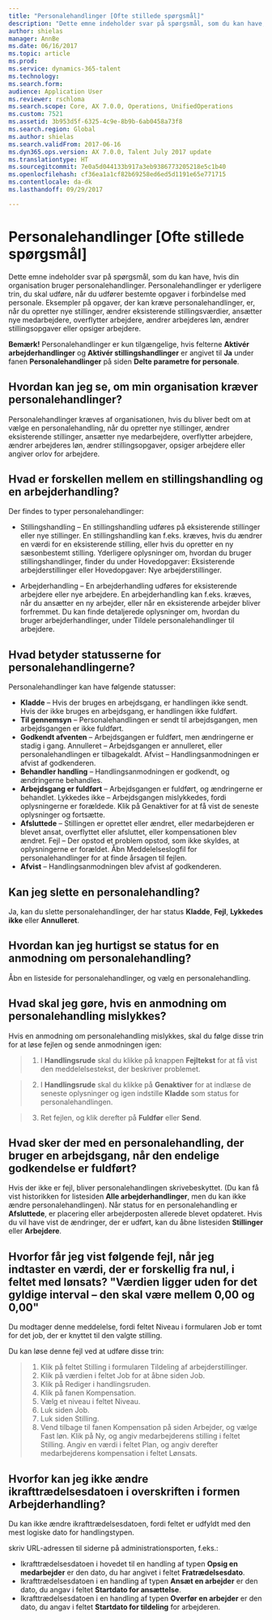 ```yaml
---
title: "Personalehandlinger [Ofte stillede spørgsmål]"
description: "Dette emne indeholder svar på spørgsmål, som du kan have, hvis din organisation bruger personalehandlinger. Personalehandlinger er yderligere trin, du skal udføre, når du udfører bestemte opgaver i forbindelse med personale."
author: shielas
manager: AnnBe
ms.date: 06/16/2017
ms.topic: article
ms.prod: 
ms.service: dynamics-365-talent
ms.technology: 
ms.search.form: 
audience: Application User
ms.reviewer: rschloma
ms.search.scope: Core, AX 7.0.0, Operations, UnifiedOperations
ms.custom: 7521
ms.assetid: 3b953d5f-6325-4c9e-8b9b-6ab0458a73f8
ms.search.region: Global
ms.author: shielas
ms.search.validFrom: 2017-06-16
ms.dyn365.ops.version: AX 7.0.0, Talent July 2017 update
ms.translationtype: HT
ms.sourcegitcommit: 7e0a5d044133b917a3eb9386773205218e5c1b40
ms.openlocfilehash: cf36ea1a1cf82b69258ed6ed5d1191e65e771715
ms.contentlocale: da-dk
ms.lasthandoff: 09/29/2017

---
```


# <a name="personnel-actions-faq"></a>Personalehandlinger [Ofte stillede spørgsmål]
Dette emne indeholder svar på spørgsmål, som du kan have, hvis din organisation bruger personalehandlinger. Personalehandlinger er yderligere trin, du skal udføre, når du udfører bestemte opgaver i forbindelse med personale. Eksempler på opgaver, der kan kræve personalehandlinger, er, når du opretter nye stillinger, ændrer eksisterende stillingsværdier, ansætter nye medarbejdere, overflytter arbejdere, ændrer arbejderes løn, ændrer stillingsopgaver eller opsiger arbejdere.

**Bemærk!** Personalehandlinger er kun tilgængelige, hvis felterne **Aktivér arbejderhandlinger** og **Aktivér stillingshandlinger** er angivet til **Ja** under fanen **Personalehandlinger** på siden **Delte parametre for personale**. 

## <a name="how-can-i-tell-if-my-organization-requires-personnel-actions"></a>Hvordan kan jeg se, om min organisation kræver personalehandlinger?
Personalehandlinger kræves af organisationen, hvis du bliver bedt om at vælge en personalehandling, når du opretter nye stillinger, ændrer eksisterende stillinger, ansætter nye medarbejdere, overflytter arbejdere, ændrer arbejderes løn, ændrer stillingsopgaver, opsiger arbejdere eller angiver orlov for arbejdere. 

## <a name="what-is-the-difference-between-a-position-action-and-a-worker-action"></a>Hvad er forskellen mellem en stillingshandling og en arbejderhandling?
Der findes to typer personalehandlinger:

- Stillingshandling – En stillingshandling udføres på eksisterende stillinger eller nye stillinger. En stillingshandling kan f.eks. kræves, hvis du ændrer en værdi for en eksisterende stilling, eller hvis du opretter en ny sæsonbestemt stilling. Yderligere oplysninger om, hvordan du bruger stillingshandlinger, finder du under Hovedopgaver: Eksisterende arbejderstillinger eller Hovedopgaver: Nye arbejderstillinger.

- Arbejderhandling – En arbejderhandling udføres for eksisterende arbejdere eller nye arbejdere. En arbejderhandling kan f.eks. kræves, når du ansætter en ny arbejder, eller når en eksisterende arbejder bliver forfremmet. Du kan finde detaljerede oplysninger om, hvordan du bruger arbejderhandlinger, under Tildele personalehandlinger til arbejdere.

## <a name="what-do-the-statuses-of-the-personnel-actions-mean"></a>Hvad betyder statusserne for personalehandlingerne?
Personalehandlinger kan have følgende statusser:

- **Kladde** – Hvis der bruges en arbejdsgang, er handlingen ikke sendt. Hvis der ikke bruges en arbejdsgang, er handlingen ikke fuldført.
- **Til gennemsyn** – Personalehandlingen er sendt til arbejdsgangen, men arbejdsgangen er ikke fuldført.
- **Godkendt afventen** – Arbejdsgangen er fuldført, men ændringerne er stadig i gang. Annulleret – Arbejdsgangen er annulleret, eller personalehandlingen er tilbagekaldt. Afvist – Handlingsanmodningen er afvist af godkenderen.
- **Behandler handling** – Handlingsanmodningen er godkendt, og ændringerne behandles.
- **Arbejdsgang er fuldført** – Arbejdsgangen er fuldført, og ændringerne er behandlet. Lykkedes ikke – Arbejdsgangen mislykkedes, fordi oplysningerne er forældede. Klik på Genaktiver for at få vist de seneste oplysninger og fortsætte.
- **Afsluttede** – Stillingen er oprettet eller ændret, eller medarbejderen er blevet ansat, overflyttet eller afsluttet, eller kompensationen blev ændret. Fejl – Der opstod et problem opstod, som ikke skyldes, at oplysningerne er forældet. Åbn Meddelelseslogfil for personalehandlinger for at finde årsagen til fejlen.
- **Afvist** – Handlingsanmodningen blev afvist af godkenderen.

## <a name="can-i-delete-a-personnel-action"></a>Kan jeg slette en personalehandling?
Ja, kan du slette personalehandlinger, der har status **Kladde**, **Fejl**, **Lykkedes ikke** eller **Annulleret**.

## <a name="what-is-the-fastest-way-to-check-the-status-of-a-personnel-action-request"></a>Hvordan kan jeg hurtigst se status for en anmodning om personalehandling?
Åbn en listeside for personalehandlinger, og vælg en personalehandling.

## <a name="what-should-i-do-if-a-personnel-action-request-fails"></a>Hvad skal jeg gøre, hvis en anmodning om personalehandling mislykkes?
Hvis en anmodning om personalehandling mislykkes, skal du følge disse trin for at løse fejlen og sende anmodningen igen:

> 1. I **Handlingsrude** skal du klikke på knappen **Fejltekst** for at få vist den meddelelsestekst, der beskriver problemet.

> 2. I **Handlingsrude** skal du klikke på **Genaktiver** for at indlæse de seneste oplysninger og igen indstille **Kladde** som status for personalehandlingen.

> 3. Ret fejlen, og klik derefter på **Fuldfør** eller **Send**.

## <a name="what-happens-to-a-personnel-action-that-uses-workflow-when-the-final-approval-is-completed"></a>Hvad sker der med en personalehandling, der bruger en arbejdsgang, når den endelige godkendelse er fuldført?
Hvis der ikke er fejl, bliver personalehandlingen skrivebeskyttet. (Du kan få vist historikken for listesiden **Alle arbejderhandlinger**, men du kan ikke ændre personalehandlingen). Når status for en personalehandling er **Afsluttede**, er placering eller arbejderposten allerede blevet opdateret. Hvis du vil have vist de ændringer, der er udført, kan du åbne listesiden **Stillinger** eller **Arbejdere**.

## <a name="why-do-i-receive-the-following-error-when-i-enter-a-non-zero-value-in-the-pay-rate-field-the-value-is-out-of-its-valid-range--it-much-be-between-000-and-000"></a>Hvorfor får jeg vist følgende fejl, når jeg indtaster en værdi, der er forskellig fra nul, i feltet med lønsats? "Værdien ligger uden for det gyldige interval – den skal være mellem 0,00 og 0,00"
Du modtager denne meddelelse, fordi feltet Niveau i formularen Job er tomt for det job, der er knyttet til den valgte stilling.

Du kan løse denne fejl ved at udføre disse trin:

> 1. Klik på feltet Stilling i formularen Tildeling af arbejderstillinger.  
> 2. Klik på værdien i feltet Job for at åbne siden Job.
> 3. Klik på Rediger i handlingsruden.
> 4. Klik på fanen Kompensation.
> 5. Vælg et niveau i feltet Niveau.
> 6. Luk siden Job.
> 7. Luk siden Stilling.
> 8. Vend tilbage til fanen Kompensation på siden Arbejder, og vælge Fast løn.  Klik på Ny, og angiv medarbejderens stilling i feltet Stilling.  Angiv en værdi i feltet Plan, og angiv derefter medarbejderens kompensation i feltet Lønsats.

## <a name="why-cant-i-change-the-effective-date-in-the-header-of-the-worker-action-form"></a>Hvorfor kan jeg ikke ændre ikrafttrædelsesdatoen i overskriften i formen Arbejderhandling?
Du kan ikke ændre ikrafttrædelsesdatoen, fordi feltet er udfyldt med den mest logiske dato for handlingstypen.

skriv URL-adressen til siderne på administrationsporten, f.eks.:

- Ikrafttrædelsesdatoen i hovedet til en handling af typen **Opsig en medarbejder** er den dato, du har angivet i feltet **Fratrædelsesdato**.
- Ikrafttrædelsesdatoen i en handling af typen **Ansæt en arbejder** er den dato, du angav i feltet **Startdato for ansættelse**.
- Ikrafttrædelsesdatoen i en handling af typen **Overfør en arbejder** er den dato, du angav i feltet **Startdato for tildeling** for arbejderen.


